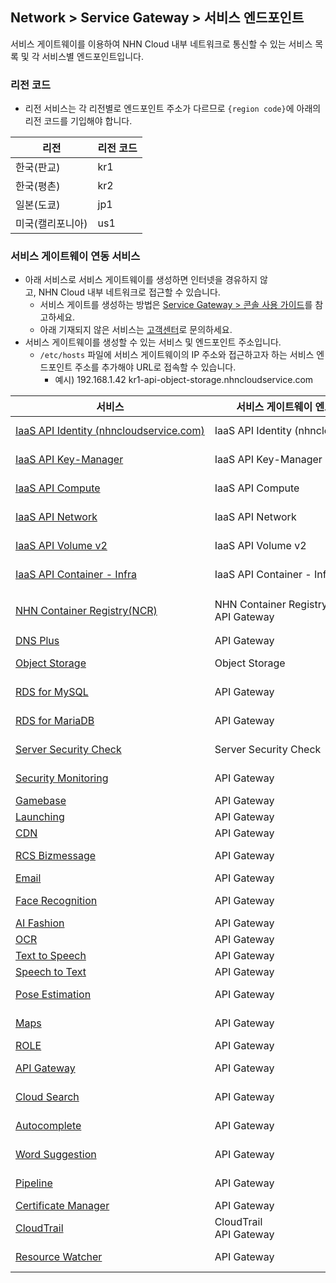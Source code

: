 ## Network > Service Gateway > 서비스 엔드포인트

서비스 게이트웨이를 이용하여 NHN Cloud 내부 네트워크로 통신할 수 있는 서비스 목록 및 각 서비스별 엔드포인트입니다.

### 리전 코드

* 리전 서비스는 각 리전별로 엔드포인트 주소가 다르므로 `{region code}`에 아래의 리전 코드를 기입해야 합니다.

| 리전 | 리전 코드 |
| --- | ----- |
| 한국(판교) | kr1 |
| 한국(평촌) | kr2 |
| 일본(도쿄) | jp1 |
| 미국(캘리포니아) | us1 |

### 서비스 게이트웨이 연동 서비스

* 아래 서비스로 서비스 게이트웨이를 생성하면 인터넷을 경유하지 않고, NHN Cloud 내부 네트워크로 접근할 수 있습니다.
    * 서비스 게이트를 생성하는 방법은 [Service Gateway > 콘솔 사용 가이드](/Network/Service%20Gateway/ja/console-guide/)를 참고하세요.
    * 아래 기재되지 않은 서비스는 [고객센터](https://www.nhncloud.com/kr/support/inquiry)로 문의하세요.
* 서비스 게이트웨이를 생성할 수 있는 서비스 및 엔드포인트 주소입니다.
    * `/etc/hosts` 파일에 서비스 게이트웨이의 IP 주소와 접근하고자 하는 서비스 엔드포인트 주소를 추가해야 URL로 접속할 수 있습니다.
        * 예시) 192.168.1.42 kr1-api-object-storage.nhncloudservice.com

| 서비스 | 서비스 게이트웨이 엔드포인트 이름 | 엔드포인트 주소 |
| --- | ------------------ | -------- |
| [IaaS API Identity (nhncloudservice.com)](/Compute/Compute/ja/identity-api/#token) | IaaS API Identity (nhncloudservice.com) | https://api-identity-infrastructure.nhncloudservice.com |
| [IaaS API Key-Manager](/Network/Load%20Balancer/ja/public-api/) | IaaS API Key-Manager | https://{region code}-api-key-manager-infrastructure.nhncloudservice.com |
| [IaaS API Compute](/Compute/Instance/ja/public-api/) | IaaS API Compute | https://{region code}-api-instance-infrastructure.nhncloudservice.com |
| [IaaS API Network](/Network/VPC/ja/public-api/) | IaaS API Network | https://{region code}-api-network-infrastructure.nhncloudservice.com |
| [IaaS API Volume v2](/Storage/Block%20Storage/ja/public-api/) | IaaS API Volume v2 | https://{region code}-api-block-storage-infrastructure.nhncloudservice.com |
| [IaaS API Container - Infra](/Container/NKS/ja/public-api/) | IaaS API Container - Infra | https://{region code}-api-kubernetes-infrastructure.nhncloudservice.com |
| [NHN Container Registry(NCR)](/Container/NCR/ja/public-api) | NHN Container Registry(NCR)<br>API Gateway | 사용자 레지스트리 URI<br>https://{region code}-ncr.api.nhncloudservice.com |
| [DNS Plus](/Network/DNS%20Plus/ja/api-guide/) | API Gateway | https://dnsplus.api.nhncloudservice.com |
| [Object Storage](/Storage/Object%20Storage/ja/api-guide/) | Object Storage | https://{region code}-api-object-storage.nhncloudservice.com |
| [RDS for MySQL](/Database/RDS%20for%20MySQL/ja/api-guide-v3.0/) | API Gateway | https://{region code}-rds-mysql.api.nhncloudservice.com |
| [RDS for MariaDB](/RDS%20for%20MariaDB/ja/api-guide-v3.0/) | API Gateway | https://{region code}-rds-mariadb.api.nhncloudservice.com |
| [Server Security Check](/Security/Server%20Security%20Check/ja/Overview/) | Server Security Check | https://api-serversecuritycheck.nhncloudservice.com |
| [Security Monitoring](/Security/Security%20Monitoring/ja/api-guide-v1.1/) | API Gateway | https://{region code}-secmon.api.nhncloudservice.com |
| [Gamebase](/Game/Gamebase/ja/api-guide/) | API Gateway | https://api-gamebase.nhncloudservice.com|
| [Launching](/Game/Launching/ja/api-guide/) | API Gateway | https://launching.api.nhncloudservice.com |
| [CDN](/Contents%20Delivery/CDN/ja/api-guide-v2.0/) | API Gateway | https://cdn.api.nhncloudservice.com |
| [RCS Bizmessage](/Notification/RCS%20Bizmessage/ja/api-guide/) | API Gateway | https://rcs-bizmessage.api.nhncloudservice.com |
| [Email](/Notification/Email/ja/api-guide/) | API Gateway | https://email.api.nhncloudservice.com |
| [Face Recognition](/AI%20Service/Face%20Recognition/ja/api-guide-v2.0/) | API Gateway | https://face-recognition.api.nhncloudservice.com |
| [AI Fashion](/AI%20Service/AI%20Fashion/ja/api-guide-v2.0/) | API Gateway | https://api-aifashion.nhncloudservice.com |
| [OCR](/AI%20Service/OCR/ja/general-ocr-api-guide/) | API Gateway | https://ocr.api.nhncloudservice.com |
| [Text to Speech](/AI%20Service/Text%20to%20Speech/ja/api-guide/) | API Gateway | https://speech.api.nhncloudservice.com |
| [Speech to Text](/AI%20Service/Speech%20to%20Text/ja/api-guide/) | API Gateway | https://speech.api.nhncloudservice.com |
| [Pose Estimation](/AI%20Service/Pose%20Estimation/ja/api-guide/) | API Gateway | https://pose-estimation.api.nhncloudservice.com |
| [Maps](/Application%20Service/Maps/ja/api-guide-v3.0/) | API Gateway | https://{region code}-maps.api.nhncloudservice.com |
| [ROLE](/Application%20Service/ROLE/ja/api-v3-guide/) | API Gateway | https://role.api.nhncloudservice.com |
| [API Gateway](A/pplication%20Service/API%20Gateway/ja/api-guide-v1.0/) | API Gateway | https://{region code}-apigateway.api.nhncloudservice.com |
| [Cloud Search](/Search/Cloud%20Search/ja/api-guide/api-v2.0-guide/) | API Gateway | https://{region code}-search.api.nhncloudservice.com |
| [Autocomplete](/Search/Autocomplete/ja/api-guide/api-v2.0-guide/) | API Gateway | https://{region code}-autocomplete.api.nhncloudservice.com |
| [Word Suggestion](/Search/Word%20Suggestion/ja/api-guide/) | API Gateway | https://word-suggestion.api.nhncloudservice.com |
| [Pipeline](/Dev%20Tools/Pipeline/ja/api-guide/) | API Gateway | https://{region code}-pipeline.api.nhncloudservice.com |
| [Certificate Manager](/Management/Certificate%20Manager/ja/api-guide-v1.1/) | API Gateway | https://certmanager.api.nhncloudservice.com |
| [CloudTrail](/Governance%20&%20Audit/CloudTrail/ja/api-guide/) | CloudTrail<br>API Gateway | https://cloud-trail.api.nhncloudservice.com |
| [Resource Watcher](/Governance%20&%20Audit/Resource%20Watcher/ja/api-v2-guide/) | API Gateway | https://resource-watcher.api.nhncloudservice.com |


